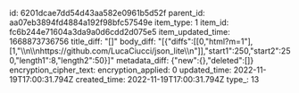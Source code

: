 id: 6201dcae7dd54d43aa582e0961b5d52f
parent_id: aa07eb3894fd4884a192f98bfc57549e
item_type: 1
item_id: fc6b244e71604a3da9a0d6cdd2d075e5
item_updated_time: 1668873736756
title_diff: "[]"
body_diff: "[{\"diffs\":[[0,\"html?m=1\"],[1,\"\\\n\\\nhttps://github.com/LucaCiucci/json_lite\\\n\"]],\"start1\":250,\"start2\":250,\"length1\":8,\"length2\":50}]"
metadata_diff: {"new":{},"deleted":[]}
encryption_cipher_text: 
encryption_applied: 0
updated_time: 2022-11-19T17:00:31.794Z
created_time: 2022-11-19T17:00:31.794Z
type_: 13
